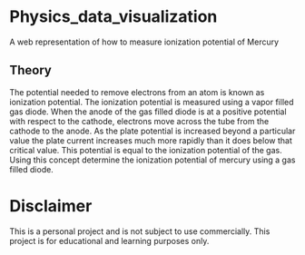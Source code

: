 # Physics_data_visualization
A web representation of how to measure ionization potential of Mercury

## Theory

The potential needed to remove electrons from an atom is known as ionization potential. The ionization potential is measured using a vapor filled gas diode. When the anode of the gas filled diode is at a positive potential with respect to the cathode, electrons move across the tube from the cathode to the anode. As the plate potential is increased beyond a particular value the plate current increases much more rapidly than it does below that critical value. This potential is equal to the ionization potential of the gas. Using this concept determine the ionization potential of mercury using a gas filled diode.

# Disclaimer
This is a personal project and is not subject to use commercially. This project is for educational and learning purposes only.
